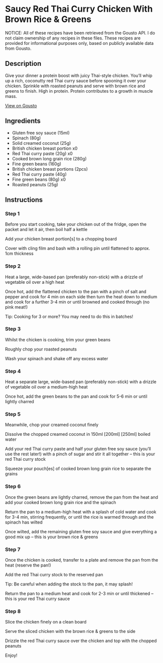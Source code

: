 # Saucy Red Thai Curry Chicken With Brown Rice & Greens

NOTICE: All of these recipes have been retrieved from the Gousto API. I do not claim ownership of any recipes in these files. These recipes are provided for informational purposes only, based on publicly available data from Gousto.

## Description

Give your dinner a protein boost with juicy Thai-style chicken. You’ll whip up a rich, coconutty red Thai curry sauce before spooning it over your chicken. Sprinkle with roasted peanuts and serve with brown rice and greens to finish. High in protein. Protein contributes to a growth in muscle mass.

[View on Gousto](https://www.gousto.co.uk/recipes/cookbook/saucy-thai-red-curry-chicken-breast-with-brown-rice-greens)

## Ingredients

- Gluten free soy sauce (15ml)
- Spinach (80g)
- Solid creamed coconut (25g)
- British chicken breast portion x0
- Red Thai curry paste (20g) x0
- Cooked brown long grain rice (280g)
- Fine green beans (160g)
- British chicken breast portions (2pcs)
- Red Thai curry paste (40g)
- Fine green beans (80g) x0
- Roasted peanuts (25g)

## Instructions


### Step 1

Before you start cooking, take your chicken out of the fridge, open the packet and let it air, then boil half a kettle

Add your chicken breast portion[s] to a chopping board

Cover with cling film and bash with a rolling pin until flattened to approx. 1cm thickness


### Step 2

Heat a large, wide-based pan (preferably non-stick) with a drizzle of vegetable oil over a high heat

Once hot, add the flattened chicken to the pan with a pinch of salt and pepper and cook for 4 min on each side then turn the heat down to medium and cook for a further 3-4 min or until browned and cooked through (no pink meat!)

Tip: Cooking for 3 or more? You may need to do this in batches!


### Step 3

Whilst the chicken is cooking, trim your green beans

Roughly chop your roasted peanuts

Wash your spinach and shake off any excess water


### Step 4

Heat a separate large, wide-based pan (preferably non-stick) with a drizzle of vegetable oil over a medium-high heat

Once hot, add the green beans to the pan and cook for 5-6 min or until lightly charred


### Step 5

Meanwhile, chop your creamed coconut finely

Dissolve the chopped creamed coconut in 150ml <span class="text-purple">[200ml]</span> <span class="text-danger">[250ml] </span>boiled water

Add your red Thai curry paste and half your gluten free soy sauce (you’ll use the rest later!) with a pinch of sugar and stir it all together – this is your red Thai curry stock

Squeeze your pouch[es] of cooked brown long grain rice to separate the grains


### Step 6

Once the green beans are lightly charred, remove the pan from the heat and add your cooked brown long grain rice and the spinach

Return the pan to a medium-high heat with a splash of cold water and cook for 3-4 min, stirring frequently, or until the rice is warmed through and the spinach has wilted

Once wilted, add the remaining gluten free soy sauce and give everything a good mix up – this is your brown rice & greens


### Step 7

Once the chicken is cooked, transfer to a plate and remove the pan from the heat (reserve the pan!)

Add the red Thai curry stock to the reserved pan

Tip: Be careful when adding the stock to the pan, it may splash!

Return the pan to a medium heat and cook for 2-3 min or until thickened – this is your red Thai curry sauce

### Step 8

Slice the chicken finely on a clean board

Serve the sliced chicken with the brown rice & greens to the side

Drizzle the red Thai curry sauce over the chicken and top with the chopped peanuts

Enjoy!

